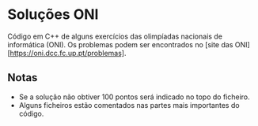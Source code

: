 # Soluções ONI
Código em C++ de alguns exercícios das olimpíadas nacionais de informática (ONI).
Os problemas podem ser encontrados no [site das ONI][https://oni.dcc.fc.up.pt/problemas].

## Notas
- Se a solução não obtiver 100 pontos será indicado no topo do ficheiro.
- Alguns ficheiros estão comentados nas partes mais importantes do código.
